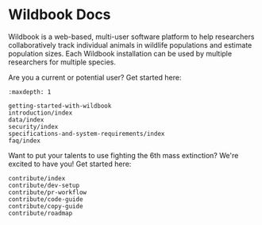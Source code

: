 # Wildbook Docs

Wildbook is a web-based, multi-user software platform to help researchers collaboratively track individual animals in wildlife populations and estimate population sizes. Each Wildbook installation can be used by multiple researchers for multiple species.

Are you a current or potential user? Get started here:

```{toctree}
:maxdepth: 1

getting-started-with-wildbook
introduction/index
data/index
security/index
specifications-and-system-requirements/index
faq/index
```

Want to put your talents to use fighting the 6th mass extinction? We're excited to have you! Get started here:

```{toctree}
contribute/index
contribute/dev-setup
contribute/pr-workflow
contribute/code-guide
contribute/copy-guide
contribute/roadmap
```
